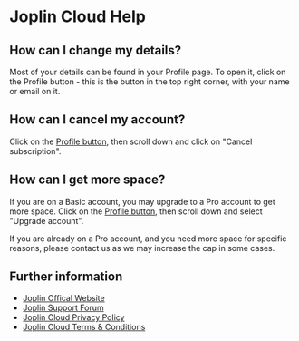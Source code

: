 # Joplin Cloud Help

## How can I change my details?

Most of your details can be found in your Profile page. To open it, click on the Profile button - this is the button in the top right corner, with your name or email on it.

## How can I cancel my account?

Click on the [Profile button](#how-can-i-change-my-details), then scroll down and click on "Cancel subscription".

## How can I get more space?

If you are on a Basic account, you may upgrade to a Pro account to get more space. Click on the [Profile button](#how-can-i-change-my-details), then scroll down and select "Upgrade account".

If you are already on a Pro account, and you need more space for specific reasons, please contact us as we may increase the cap in some cases.

## Further information

- [Joplin Offical Website](https://joplinapp.org)
- [Joplin Support Forum](https://discourse.joplinapp.org/)
- [Joplin Cloud Privacy Policy](/privacy)
- [Joplin Cloud Terms & Conditions](/terms)

